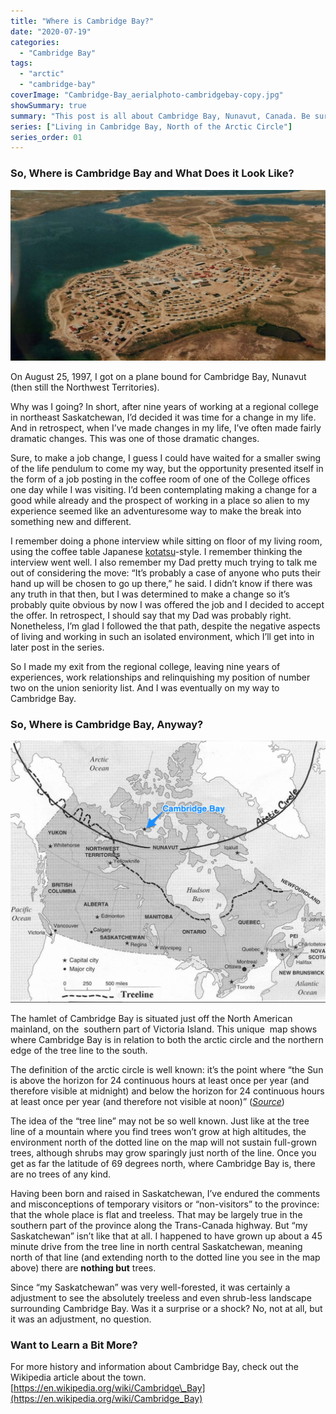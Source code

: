 ```yaml
---
title: "Where is Cambridge Bay?"
date: "2020-07-19"
categories: 
  - "Cambridge Bay"
tags: 
  - "arctic"
  - "cambridge-bay"
coverImage: "Cambridge-Bay_aerialphoto-cambridgebay-copy.jpg"
showSummary: true
summary: "This post is all about Cambridge Bay, Nunavut, Canada. Be sure to check out the Google Earth Web tour at the end of the post."
series: ["Living in Cambridge Bay, North of the Arctic Circle"]
series_order: 01
---
```


### So, Where is Cambridge Bay and What Does it Look Like?

![Aerial Photo of Cambridge Bay](images/Cambridge-Bay_aerialphoto-cambridgebay-copy-1024x555.jpg "Aerial Photo of Cambridge Bay (photo credit unknown)")

On August 25, 1997, I got on a plane bound for Cambridge Bay, Nunavut (then still the Northwest Territories).

Why was I going? In short, after nine years of working at a regional college in northeast Saskatchewan, I’d decided it was time for a change in my life. And in retrospect, when I’ve made changes in my life, I’ve often made fairly dramatic changes. This was one of those dramatic changes. 

Sure, to make a job change, I guess I could have waited for a smaller swing of the life pendulum to come my way, but the opportunity presented itself in the form of a job posting in the coffee room of one of the College offices one day while I was visiting. I’d been contemplating making a change for a good while already and the prospect of working in a place so alien to my experience seemed like an adventuresome way to make the break into something new and different.

I remember doing a phone interview while sitting on floor of my living room, using the coffee table Japanese [kotatsu](https://en.wikipedia.org/wiki/Kotatsu)\-style. I remember thinking the interview went well. I also remember my Dad pretty much trying to talk me out of considering the move: “It’s probably a case of anyone who puts their hand up will be chosen to go up there,” he said. I didn’t know if there was any truth in that then, but I was determined to make a change so it’s probably quite obvious by now I was offered the job and I decided to accept the offer. In retrospect, I should say that my Dad was probably right. Nonetheless, I’m glad I followed the that path, despite the negative aspects of living and working in such an isolated environment, which I’ll get into in later post in the series.

So I made my exit from the regional college, leaving nine years of experiences, work relationships and relinquishing my position of number two on the union seniority list. And I was eventually on my way to Cambridge Bay.

### So, Where is Cambridge Bay, Anyway?

![A map showing Cambridge Bay in contest of the arctic circle and tree line in northern Canada](images/Cambridge_Bay_-_Treelinemap-1024x851.png "A map showing Cambridge Bay in context of the arctic circle and tree line in northern Canada")

The hamlet of Cambridge Bay is situated just off the North American mainland, on the  southern part of Victoria Island. This unique  map shows where Cambridge Bay is in relation to both the arctic circle and the northern edge of the tree line to the south.

The definition of the arctic circle is well known: it’s the point where “the Sun is above the horizon for 24 continuous hours at least once per year (and therefore visible at midnight) and below the horizon for 24 continuous hours at least once per year (and therefore not visible at noon)” (_[Source](https://en.wikipedia.org/wiki/Arctic_Circle)_)

The idea of the “tree line” may not be so well known. Just like at the tree line of a mountain where you find trees won’t grow at high altitudes, the environment north of the dotted line on the map will not sustain full-grown trees, although shrubs may grow sparingly just north of the line. Once you get as far the latitude of 69 degrees north, where Cambridge Bay is, there are no trees of any kind.

Having been born and raised in Saskatchewan, I’ve endured the comments and misconceptions of temporary visitors or “non-visitors” to the province: that the whole place is flat and treeless. That may be largely true in the southern part of the province along the Trans-Canada highway. But “my Saskatchewan” isn’t like that at all. I happened to have grown up about a 45 minute drive from the tree line in north central Saskatchewan, meaning north of that line (and extending north to the dotted line you see in the map above) there are **nothing but** trees. 

Since “my Saskatchewan” was very well-forested, it was certainly a adjustment to see the absolutely treeless and even shrub-less landscape surrounding Cambridge Bay. Was it a surprise or a shock? No, not at all, but it was an adjustment, no question.

### Want to Learn a Bit More?

For more history and information about Cambridge Bay, check out the Wikipedia article about the town. [https://en.wikipedia.org/wiki/Cambridge\_Bay](https://en.wikipedia.org/wiki/Cambridge_Bay)
